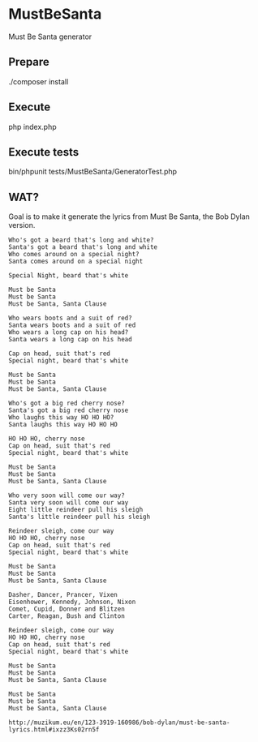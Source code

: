 MustBeSanta
===========

Must Be Santa generator

Prepare
-------

  ./composer install


Execute
-------
  
  php index.php


Execute tests
-------------

  bin/phpunit tests/MustBeSanta/GeneratorTest.php


WAT?
----

Goal is to make it generate the lyrics from Must Be Santa, the Bob Dylan version.

    Who's got a beard that's long and white?
    Santa's got a beard that's long and white
    Who comes around on a special night?
    Santa comes around on a special night
    
    Special Night, beard that's white
    
    Must be Santa
    Must be Santa
    Must be Santa, Santa Clause
    
    Who wears boots and a suit of red?
    Santa wears boots and a suit of red
    Who wears a long cap on his head?
    Santa wears a long cap on his head
    
    Cap on head, suit that's red
    Special night, beard that's white
    
    Must be Santa
    Must be Santa
    Must be Santa, Santa Clause
    
    Who's got a big red cherry nose?
    Santa's got a big red cherry nose
    Who laughs this way HO HO HO?
    Santa laughs this way HO HO HO
    
    HO HO HO, cherry nose
    Cap on head, suit that's red
    Special night, beard that's white
    
    Must be Santa
    Must be Santa
    Must be Santa, Santa Clause
    
    Who very soon will come our way?
    Santa very soon will come our way
    Eight little reindeer pull his sleigh
    Santa's little reindeer pull his sleigh
    
    Reindeer sleigh, come our way
    HO HO HO, cherry nose
    Cap on head, suit that's red
    Special night, beard that's white
    
    Must be Santa
    Must be Santa
    Must be Santa, Santa Clause
    
    Dasher, Dancer, Prancer, Vixen
    Eisenhower, Kennedy, Johnson, Nixon
    Comet, Cupid, Donner and Blitzen
    Carter, Reagan, Bush and Clinton
    
    Reindeer sleigh, come our way
    HO HO HO, cherry nose
    Cap on head, suit that's red
    Special night, beard that's white
    
    Must be Santa
    Must be Santa
    Must be Santa, Santa Clause
    
    Must be Santa
    Must be Santa
    Must be Santa, Santa Clause
    
    http://muzikum.eu/en/123-3919-160986/bob-dylan/must-be-santa-lyrics.html#ixzz3Ks02rn5f
